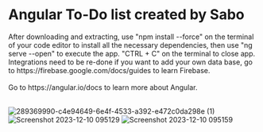 <h1>Angular To-Do list created by Sabo</h1>
After downloading and extracting, use "npm install --force" on the terminal of your code editor to install all the necessary dependencies, then use "ng serve --open" to execute the app. "CTRL + C" on the terminal to close app. Integrations need to be re-done if you want to add your own data base, go to https://firebase.google.com/docs/guides to learn Firebase.
<br>
<br>
Go to https://angular.io/docs to learn more about Angular.
<br>
<br>

![289369990-c4e94649-6e4f-4533-a392-e472c0da298e (1)](https://github.com/JDsabo/todolist-angular-app/assets/82731778/6a0536e9-c596-46f1-ae92-379079772d8a)
![Screenshot 2023-12-10 095129](https://github.com/JDsabo/Angular-todoList/assets/82731778/14f32167-c62e-4bd4-91ba-488d25e8e5e6)
![Screenshot 2023-12-10 095159](https://github.com/JDsabo/Angular-todoList/assets/82731778/376a68c7-86ac-437e-b7cd-43ff0216f658)
